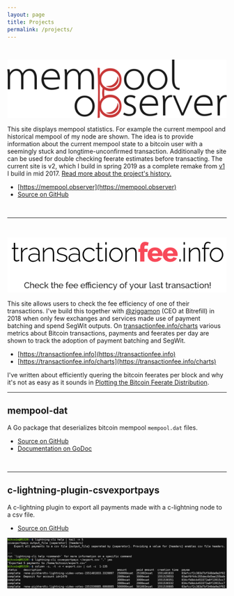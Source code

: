 ```yaml
---
layout: page
title: Projects
permalink: /projects/
---
```


<br>


<p align="center">
  <a href="https://mempool.observer"><img src="/images/mempool-observer-icon.png" alt="mempool.observer logo"></a>
</p>

This site displays mempool statistics. For example the current mempool and historical mempool of my node are shown. The idea is to provide information about the current mempool state to a bitcoin user with a seemingly stuck and longtime-unconfirmed transaction. Additionally the site can be used for double checking feerate estimates before transacting. The current site is v2, which I build in spring 2019 as a complete remake from [v1](https://web.archive.org/web/20170912070511/https://mempool.observer/) I build in mid 2017. [Read more about the project's history.](https://github.com/0xB10C/memo#project-history)

- [https://mempool.observer](https://mempool.observer)
- [Source on GitHub](https://github.com/0xB10C/memo)

<br>

--- 


<br>

<p align="center">
  <a href="https://transactionfee.info"><img  src="/images/transactionfee-info-logo.png" alt="transactionfee.info logo"></a>
</p>


This site allows users to check the fee efficiency of one of their transactions. I've build this together with [@ziggamon](https://twitter.com/ziggamon) (CEO at Bitrefill) in 2018 when only few exchanges and services made use of payment batching and spend SegWit outputs. On [transactionfee.info/charts](https://transactionfee.info/charts) various metrics about Bitcoin transactions, payments and feerates per day are shown to track the adoption of payment batching and SegWit.

- [https://transactionfee.info](https://transactionfee.info)
- [https://transactionfee.info/charts](https://transactionfee.info/charts)

I've written about efficiently quering the bitcoin feerates per block and why it's not as easy as it sounds in [Plotting the Bitcoin Feerate Distribution](/Plotting-the-Bitcoin-Feerate-Distribution/).


--- 


## mempool-dat

A Go package that deserializes bitcoin mempool `mempool.dat` files. 
- [Source on GitHub](https://github.com/0xB10C/mempool-dat)
- [Documentation on GoDoc](https://godoc.org/github.com/0xB10C/mempool-dat/lib)

<br>

--- 

## c-lightning-plugin-csvexportpays

A c-lightning plugin to export all payments made with a c-lightning node to a csv file.
- [Source on GitHub](https://github.com/0xB10C/c-lightning-plugin-csvexportpays)

![Screenshot of the plugin in action](https://raw.githubusercontent.com/0xB10C/c-lightning-plugin-csvexportpays/6461045b3dc1fe371b19045e4647eeb6c9e0ebaf/screenshot.png)